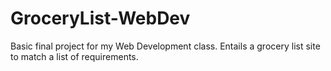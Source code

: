 # GroceryList-WebDev
Basic final project for my Web Development class. Entails a grocery list site to match a list of requirements. 

